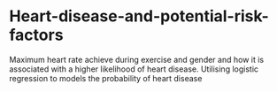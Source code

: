 # Heart-disease-and-potential-risk-factors
Maximum heart rate achieve during exercise and gender and how it is associated with a higher likelihood of heart disease.
Utilising logistic regression to models the probability of heart disease
